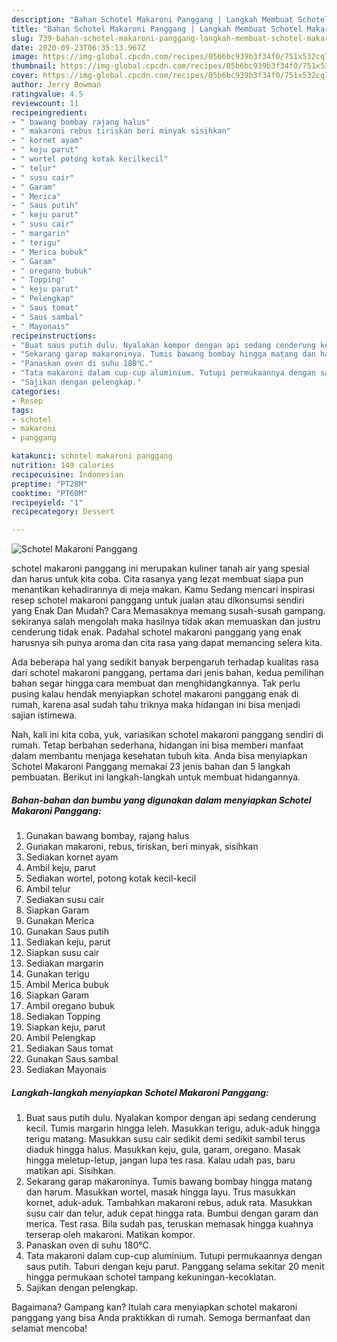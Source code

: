 ```yaml
---
description: "Bahan Schotel Makaroni Panggang | Langkah Membuat Schotel Makaroni Panggang Yang Bikin Ngiler"
title: "Bahan Schotel Makaroni Panggang | Langkah Membuat Schotel Makaroni Panggang Yang Bikin Ngiler"
slug: 739-bahan-schotel-makaroni-panggang-langkah-membuat-schotel-makaroni-panggang-yang-bikin-ngiler
date: 2020-09-23T06:35:13.967Z
image: https://img-global.cpcdn.com/recipes/05b6bc939b3f34f0/751x532cq70/schotel-makaroni-panggang-foto-resep-utama.jpg
thumbnail: https://img-global.cpcdn.com/recipes/05b6bc939b3f34f0/751x532cq70/schotel-makaroni-panggang-foto-resep-utama.jpg
cover: https://img-global.cpcdn.com/recipes/05b6bc939b3f34f0/751x532cq70/schotel-makaroni-panggang-foto-resep-utama.jpg
author: Jerry Bowman
ratingvalue: 4.5
reviewcount: 11
recipeingredient:
- " bawang bombay rajang halus"
- " makaroni rebus tiriskan beri minyak sisihkan"
- " kornet ayam"
- " keju parut"
- " wortel potong kotak kecilkecil"
- " telur"
- " susu cair"
- " Garam"
- " Merica"
- " Saus putih"
- " keju parut"
- " susu cair"
- " margarin"
- " terigu"
- " Merica bubuk"
- " Garam"
- " oregano bubuk"
- " Topping"
- " keju parut"
- " Pelengkap"
- " Saus tomat"
- " Saus sambal"
- " Mayonais"
recipeinstructions:
- "Buat saus putih dulu. Nyalakan kompor dengan api sedang cenderung kecil. Tumis margarin hingga leleh. Masukkan terigu, aduk-aduk hingga terigu matang. Masukkan susu cair sedikit demi sedikit sambil terus diaduk hingga halus. Masukkan keju, gula, garam, oregano. Masak hingga meletup-letup, jangan lupa tes rasa. Kalau udah pas, baru matikan api. Sisihkan."
- "Sekarang garap makaroninya. Tumis bawang bombay hingga matang dan harum. Masukkan wortel, masak hingga layu. Trus masukkan kornet, aduk-aduk. Tambahkan makaroni rebus, aduk rata. Masukkan susu cair dan telur, aduk cepat hingga rata. Bumbui dengan garam dan merica. Test rasa. Bila sudah pas, teruskan memasak hingga kuahnya terserap oleh makaroni. Matikan kompor."
- "Panaskan oven di suhu 180℃."
- "Tata makaroni dalam cup-cup aluminium. Tutupi permukaannya dengan saus putih. Taburi dengan keju parut. Panggang selama sekitar 20 menit hingga permukaan schotel tampang kekuningan-kecoklatan."
- "Sajikan dengan pelengkap."
categories:
- Resep
tags:
- schotel
- makaroni
- panggang

katakunci: schotel makaroni panggang 
nutrition: 149 calories
recipecuisine: Indonesian
preptime: "PT28M"
cooktime: "PT60M"
recipeyield: "1"
recipecategory: Dessert

---
```



![Schotel Makaroni Panggang](https://img-global.cpcdn.com/recipes/05b6bc939b3f34f0/751x532cq70/schotel-makaroni-panggang-foto-resep-utama.jpg)


schotel makaroni panggang ini merupakan kuliner tanah air yang spesial dan harus untuk kita coba. Cita rasanya yang lezat membuat siapa pun menantikan kehadirannya di meja makan.
Kamu Sedang mencari inspirasi resep schotel makaroni panggang untuk jualan atau dikonsumsi sendiri yang Enak Dan Mudah? Cara Memasaknya memang susah-susah gampang. sekiranya salah mengolah maka hasilnya tidak akan memuaskan dan justru cenderung tidak enak. Padahal schotel makaroni panggang yang enak harusnya sih punya aroma dan cita rasa yang dapat memancing selera kita.



Ada beberapa hal yang sedikit banyak berpengaruh terhadap kualitas rasa dari schotel makaroni panggang, pertama dari jenis bahan, kedua pemilihan bahan segar hingga cara membuat dan menghidangkannya. Tak perlu pusing kalau hendak menyiapkan schotel makaroni panggang enak di rumah, karena asal sudah tahu triknya maka hidangan ini bisa menjadi sajian istimewa.


Nah, kali ini kita coba, yuk, variasikan schotel makaroni panggang sendiri di rumah. Tetap berbahan sederhana, hidangan ini bisa memberi manfaat dalam membantu menjaga kesehatan tubuh kita. Anda bisa menyiapkan Schotel Makaroni Panggang memakai 23 jenis bahan dan 5 langkah pembuatan. Berikut ini langkah-langkah untuk membuat hidangannya.

<!--inarticleads1-->

##### Bahan-bahan dan bumbu yang digunakan dalam menyiapkan Schotel Makaroni Panggang:

1. Gunakan  bawang bombay, rajang halus
1. Gunakan  makaroni, rebus, tiriskan, beri minyak, sisihkan
1. Sediakan  kornet ayam
1. Ambil  keju, parut
1. Sediakan  wortel, potong kotak kecil-kecil
1. Ambil  telur
1. Sediakan  susu cair
1. Siapkan  Garam
1. Gunakan  Merica
1. Gunakan  Saus putih
1. Sediakan  keju, parut
1. Siapkan  susu cair
1. Sediakan  margarin
1. Gunakan  terigu
1. Ambil  Merica bubuk
1. Siapkan  Garam
1. Ambil  oregano bubuk
1. Sediakan  Topping
1. Siapkan  keju, parut
1. Ambil  Pelengkap
1. Sediakan  Saus tomat
1. Gunakan  Saus sambal
1. Sediakan  Mayonais




<!--inarticleads2-->

##### Langkah-langkah menyiapkan Schotel Makaroni Panggang:

1. Buat saus putih dulu. Nyalakan kompor dengan api sedang cenderung kecil. Tumis margarin hingga leleh. Masukkan terigu, aduk-aduk hingga terigu matang. Masukkan susu cair sedikit demi sedikit sambil terus diaduk hingga halus. Masukkan keju, gula, garam, oregano. Masak hingga meletup-letup, jangan lupa tes rasa. Kalau udah pas, baru matikan api. Sisihkan.
1. Sekarang garap makaroninya. Tumis bawang bombay hingga matang dan harum. Masukkan wortel, masak hingga layu. Trus masukkan kornet, aduk-aduk. Tambahkan makaroni rebus, aduk rata. Masukkan susu cair dan telur, aduk cepat hingga rata. Bumbui dengan garam dan merica. Test rasa. Bila sudah pas, teruskan memasak hingga kuahnya terserap oleh makaroni. Matikan kompor.
1. Panaskan oven di suhu 180℃.
1. Tata makaroni dalam cup-cup aluminium. Tutupi permukaannya dengan saus putih. Taburi dengan keju parut. Panggang selama sekitar 20 menit hingga permukaan schotel tampang kekuningan-kecoklatan.
1. Sajikan dengan pelengkap.




Bagaimana? Gampang kan? Itulah cara menyiapkan schotel makaroni panggang yang bisa Anda praktikkan di rumah. Semoga bermanfaat dan selamat mencoba!
